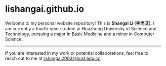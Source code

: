 # lishangai.github.io

Welcome to my personal website repository! This is **Shangai Li (李尚艾)**. I am currently a fourth-year student at Huazhong University of Science and Technology, pursuing a major in Basic Medicine and a minor in Computer Science. 

---

If you are interested in my work or potential collaborations, feel free to reach out to me at [lishangai2003@hust.edu.cn](mailto:lishangai2003@hust.edu.cn).
